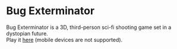 # Bug Exterminator
Bug Exterminator is a 3D, third-person sci-fi shooting game set in a dystopian future. \
Play it [here](clchinara.github.io/bug-exterminator/) (mobile devices are not supported).
